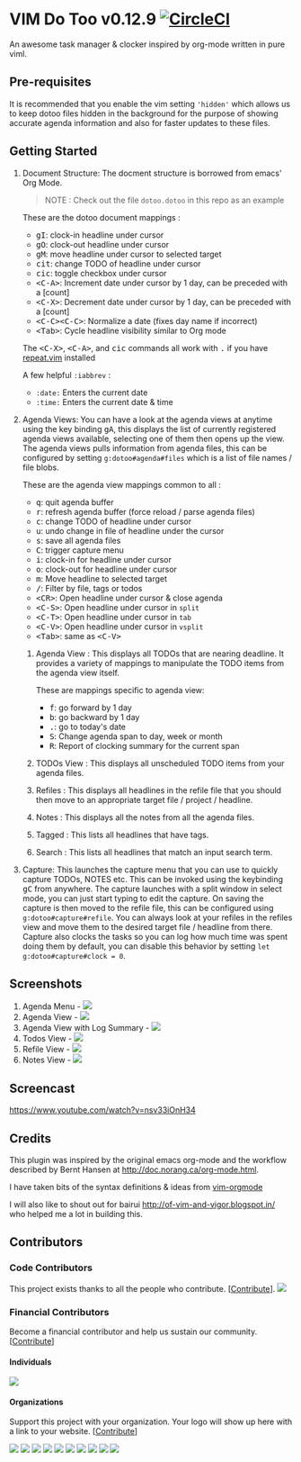 # VIM Do Too v0.12.9 [![CircleCI](https://circleci.com/gh/dhruvasagar/vim-dotoo.svg?style=svg)](https://circleci.com/gh/dhruvasagar/vim-dotoo)
An awesome task manager & clocker inspired by org-mode written in pure viml.

## Pre-requisites

It is recommended that you enable the vim setting `'hidden'` which allows us
to keep dotoo files hidden in the background for the purpose of showing
accurate agenda information and also for faster updates to these files.

## Getting Started
1. Document Structure: The docment structure is borrowed from emacs'
   Org Mode.

   > NOTE : Check out the file `dotoo.dotoo` in this repo as an example

   These are the dotoo document mappings :
   * <kbd>gI</kbd>:      clock-in headline under cursor
   * <kbd>gO</kbd>:      clock-out headline under cursor
   * <kbd>gM</kbd>:      move headline under cursor to selected target
   * <kbd>cit</kbd>:     change TODO of headline under cursor
   * <kbd>cic</kbd>:     toggle checkbox under cursor
   * <kbd>\<C-A\></kbd>: Increment date under cursor by 1 day, can be preceded with a [count]
   * <kbd>\<C-X\></kbd>: Decrement date under cursor by 1 day, can be preceded with a [count]
   * <kbd>\<C-C\>\<C-C\></kbd>: Normalize a date (fixes day name if incorrect)
   * <kbd>\<Tab></kbd>:  Cycle headline visibility similar to Org mode

   The <kbd>\<C-X\></kbd>, <kbd>\<C-A\></kbd>, and  <kbd>cic</kbd> commands all work with <kbd>.</kbd>
   if you have [repeat.vim](http://github.com/tpope/vim-repeat) installed

   A few helpful `:iabbrev` :
   * `:date:` Enters the current date
   * `:time:` Enters the current date & time

2. Agenda Views: You can have a look at the agenda views at anytime using the key
   binding <kbd>gA</kbd>, this displays the list of currently registered
   agenda views available, selecting one of them then opens up the view. The
   agenda views pulls information from agenda files, this can be configured by
   setting `g:dotoo#agenda#files` which is a list of file names / file blobs.

   These are the agenda view mappings common to all :
   * <kbd>q</kbd>:     quit agenda buffer
   * <kbd>r</kbd>:     refresh agenda buffer (force reload / parse agenda files)
   * <kbd>c</kbd>:     change TODO of headline under cursor
   * <kbd>u</kbd>:     undo change in file of headline under the cursor
   * <kbd>s</kbd>:     save all agenda files
   * <kbd>C</kbd>:     trigger capture menu
   * <kbd>i</kbd>:     clock-in for headline under cursor
   * <kbd>o</kbd>:     clock-out for headline under cursor
   * <kbd>m</kbd>:     Move headline to selected target
   * <kbd>/</kbd>:     Filter by file, tags or todos
   * <kbd>\<CR\></kbd>:  Open headline under cursor & close agenda
   * <kbd>\<C-S\></kbd>: Open headline under cursor in `split`
   * <kbd>\<C-T\></kbd>: Open headline under cursor in `tab`
   * <kbd>\<C-V\></kbd>: Open headline under cursor in `vsplit`
   * <kbd>\<Tab\></kbd>: same as <kbd>\<C-V\></kbd>

   1. Agenda View : This displays all TODOs that are nearing deadline.
      It provides a variety of mappings to manipulate the TODO items
      from the agenda view itself.

      These are mappings specific to agenda view:
      * <kbd>f</kbd>:     go forward by 1 day
      * <kbd>b</kbd>:     go backward by 1 day
      * <kbd>.</kbd>:     go to today's date
      * <kbd>S</kbd>:     Change agenda span to day, week or month
      * <kbd>R</kbd>:     Report of clocking summary for the current span

   2. TODOs View : This displays all unscheduled TODO items from your agenda
      files.

   3. Refiles : This displays all headlines in the refile file that you should
      then move to an appropriate target file / project / headline.

   4. Notes : This displays all the notes from all the agenda files.

   5. Tagged : This lists all headlines that have tags.

   6. Search : This lists all headlines that match an input search
   term.


3. Capture: This launches the capture menu that you can use to quickly
   capture TODOs, NOTES etc. This can be invoked using the keybinding
   <kbd>gC</kbd> from anywhere. The capture launches with a split window in
   select mode, you can just start typing to edit the capture. On saving the
   capture is then moved to the refile file, this can be configured using
   `g:dotoo#capture#refile`. You can always look at your refiles in the
   refiles view and move them to the desired target file / headline from
   there. Capture also clocks the tasks so you can log how much time was spent
   doing them by default, you can disable this behavior by setting
   `let g:dotoo#capture#clock = 0`.

## Screenshots

1. Agenda Menu - <img src="http://i.imgur.com/17doNZn.png"/>
2. Agenda View - <img src="http://i.imgur.com/Jstc961.png"/>
4. Agenda View with Log Summary - <img src="http://i.imgur.com/7sSV5dm.png"/>
5. Todos View - <img src="http://i.imgur.com/0Jg0Ezs.png"/>
6. Refile View - <img src="http://i.imgur.com/HoSJkEu.png"/>
7. Notes View - <img src="http://i.imgur.com/TyEeNWa.png"/>

## Screencast

https://www.youtube.com/watch?v=nsv33iOnH34

## Credits

This plugin was inspired by the original emacs org-mode and the workflow
described by Bernt Hansen at http://doc.norang.ca/org-mode.html.

I have taken bits of the syntax definitions & ideas from
[vim-orgmode](https://github.com/jceb/vim-orgmode)

I will also like to shout out for bairui http://of-vim-and-vigor.blogspot.in/
who helped me a lot in building this.

## Contributors

### Code Contributors

This project exists thanks to all the people who contribute. [[Contribute](https://opencollective.com/vim-dotoo/contribute)].
<a href="https://github.com/dhruvasagar/vim-dotoo/graphs/contributors"><img src="https://opencollective.com/vim-dotoo/contributors.svg?width=890&button=false" /></a>

### Financial Contributors

Become a financial contributor and help us sustain our community. [[Contribute](https://opencollective.com/vim-dotoo/contribute)]

#### Individuals

<a href="https://opencollective.com/vim-dotoo"><img src="https://opencollective.com/vim-dotoo/individuals.svg?width=890"></a>

#### Organizations

Support this project with your organization. Your logo will show up here with a link to your website. [[Contribute](https://opencollective.com/vim-dotoo/contribute)]

<a href="https://opencollective.com/vim-dotoo/organization/0/website"><img src="https://opencollective.com/vim-dotoo/organization/0/avatar.svg"></a>
<a href="https://opencollective.com/vim-dotoo/organization/1/website"><img src="https://opencollective.com/vim-dotoo/organization/1/avatar.svg"></a>
<a href="https://opencollective.com/vim-dotoo/organization/2/website"><img src="https://opencollective.com/vim-dotoo/organization/2/avatar.svg"></a>
<a href="https://opencollective.com/vim-dotoo/organization/3/website"><img src="https://opencollective.com/vim-dotoo/organization/3/avatar.svg"></a>
<a href="https://opencollective.com/vim-dotoo/organization/4/website"><img src="https://opencollective.com/vim-dotoo/organization/4/avatar.svg"></a>
<a href="https://opencollective.com/vim-dotoo/organization/5/website"><img src="https://opencollective.com/vim-dotoo/organization/5/avatar.svg"></a>
<a href="https://opencollective.com/vim-dotoo/organization/6/website"><img src="https://opencollective.com/vim-dotoo/organization/6/avatar.svg"></a>
<a href="https://opencollective.com/vim-dotoo/organization/7/website"><img src="https://opencollective.com/vim-dotoo/organization/7/avatar.svg"></a>
<a href="https://opencollective.com/vim-dotoo/organization/8/website"><img src="https://opencollective.com/vim-dotoo/organization/8/avatar.svg"></a>
<a href="https://opencollective.com/vim-dotoo/organization/9/website"><img src="https://opencollective.com/vim-dotoo/organization/9/avatar.svg"></a>
